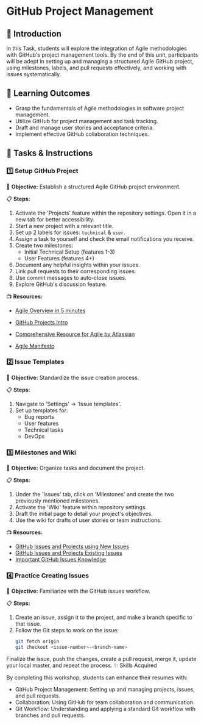 # **GitHub Project Management**

## 📌 **Introduction**

In this Task, students will explore the integration of Agile methodologies with GitHub's project management tools. By the end of this unit, participants will be adept in setting up and managing a structured Agile GitHub project, using milestones, labels, and pull requests effectively, and working with issues systematically.

## 🎯 **Learning Outcomes**

- Grasp the fundamentals of Agile methodologies in software project management.
- Utilize GitHub for project management and task tracking.
- Draft and manage user stories and acceptance criteria.
- Implement effective GitHub collaboration techniques.

## 📝 **Tasks & Instructions**

### 1️⃣ **Setup GitHub Project**

🎯 **Objective:** Establish a structured Agile GitHub project environment.

📋 **Steps:**

1. Activate the 'Projects' feature within the repository settings. Open it in a new tab for better accessibility.
2. Start a new project with a relevant title.
3. Set up 2 labels for issues: `technical` & `user`.
4. Assign a task to yourself and check the email notifications you receive.
5. Create two milestones:
   - Initial Technical Setup (features 1-3)
   - User Features (features 4+)
6. Document any helpful insights within your issues.
7. Link pull requests to their corresponding issues.
8. Use commit messages to auto-close issues.
9. Explore GitHub's discussion feature.

📺 **Resources:**

- [Agile Overview in 5 minutes](https://www.youtube.com/watch?v=1iccpf2eN1Q)

- [GitHub Projects Intro](https://www.youtube.com/watch?v=lzpcyYIbHqE)
- [Comprehensive Resource for Agile by Atlassian](https://www.atlassian.com/agile/project-management/user-stories)
- [Agile Manifesto](https://agilemanifesto.org/iso/en/manifesto.html)


### 2️⃣ **Issue Templates**

🎯 **Objective:** Standardize the issue creation process.

📋 **Steps:**

1. Navigate to 'Settings' -> 'Issue templates'.
2. Set up templates for:
   - Bug reports
   - User features
   - Technical tasks
   - DevOps 

### 3️⃣ **Milestones and Wiki**

🎯 **Objective:** Organize tasks and document the project.

📋 **Steps:**

1. Under the 'Issues' tab, click on 'Milestones' and create the two previously mentioned milestones.
2. Activate the 'Wiki' feature within repository settings.
3. Draft the initial page to detail your project's objectives.
4. Use the wiki for drafts of user stories or team instructions.

📺 **Resources:**

- [GitHub Issues and Projects using New Issues](https://www.youtube.com/watch?v=-xM2MT0Nv8k&list=PLiO7XHcmTsldZR93nkTFmmWbCEVF_8F5H&index=3)
- [GitHub Issues and Projects Existing Issues](https://www.youtube.com/watch?v=Wym76EjWKZw)
- [Important GitHub Issues Knowledge](https://rewind.com/blog/best-practices-for-using-github-issues/)

### 4️⃣ **Practice Creating Issues**

🎯 **Objective:** Familiarize with the GitHub issues workflow.

📋 **Steps:**

1. Create an issue, assign it to the project, and make a branch specific to that issue.
2. Follow the Git steps to work on the issue:   
   ```bash
   git fetch origin
   git checkout <issue-number>-<branch-name>
   ```
Finalize the issue, push the changes, create a pull request, merge it, update your local master, and repeat the process.
✨ Skills Acquired

By completing this workshop, students can enhance their resumes with:

- GitHub Project Management: Setting up and managing projects, issues, and pull requests.
- Collaboration: Using GitHub for team collaboration and communication.
- Git Workflow: Understanding and applying a standard Git workflow with branches and pull requests.

